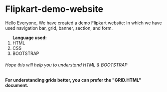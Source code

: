 # Flipkart-demo-website
<P>Hello Everyone, We have created a demo Flipkart website: In which we have used navigation bar, grid, banner, section, and form. </P>
<OL> <B>Language used:</B>
<LI>HTML</LI> 
<LI>CSS</LI> 
<LI>BOOTSTRAP</LI> 
</OL>


<h6> Hope this will help you to understand HTML & BOOTSTRAP </h6>
<p><b> For understanding grids better, you can prefer the "GRID.HTML" document. </b></p>
